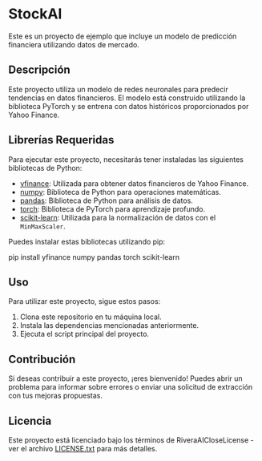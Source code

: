 # StockAI
Este es un proyecto de ejemplo que incluye un modelo de predicción financiera utilizando datos de mercado.

## Descripción

Este proyecto utiliza un modelo de redes neuronales para predecir tendencias en datos financieros. El modelo está construido utilizando la biblioteca PyTorch y se entrena con datos históricos proporcionados por Yahoo Finance.

## Librerías Requeridas

Para ejecutar este proyecto, necesitarás tener instaladas las siguientes bibliotecas de Python:

- [yfinance](https://pypi.org/project/yfinance/): Utilizada para obtener datos financieros de Yahoo Finance.
- [numpy](https://numpy.org/): Biblioteca de Python para operaciones matemáticas.
- [pandas](https://pandas.pydata.org/): Biblioteca de Python para análisis de datos.
- [torch](https://pytorch.org/): Biblioteca de PyTorch para aprendizaje profundo.
- [scikit-learn](https://scikit-learn.org/stable/): Utilizada para la normalización de datos con el `MinMaxScaler`.

Puedes instalar estas bibliotecas utilizando pip:

pip install yfinance numpy pandas torch scikit-learn


## Uso

Para utilizar este proyecto, sigue estos pasos:

1. Clona este repositorio en tu máquina local.
2. Instala las dependencias mencionadas anteriormente.
3. Ejecuta el script principal del proyecto.

## Contribución

Si deseas contribuir a este proyecto, ¡eres bienvenido! Puedes abrir un problema para informar sobre errores o enviar una solicitud de extracción con tus mejoras propuestas.

## Licencia

Este proyecto está licenciado bajo los términos de RiveraAICloseLicense - ver el archivo [LICENSE.txt](LICENSE.txt) para más detalles.


